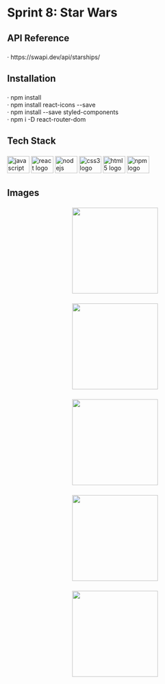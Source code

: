 <h1 align="left">Sprint 8: Star Wars</h1>

###

<h2 align="left">API Reference</h2>

###

<p align="left">· https://swapi.dev/api/starships/</p>

###

<h2 align="left">Installation</h2>

###

<p align="left">· npm install<br>· npm install react-icons --save<br>· npm install --save styled-components<br>· npm i -D react-router-dom</p>

###

<h2 align="left">Tech Stack</h2>

###

<div align="left">
  <img src="https://cdn.jsdelivr.net/gh/devicons/devicon/icons/javascript/javascript-original.svg" height="40" width="52" alt="javascript logo"  />
  <img src="https://cdn.jsdelivr.net/gh/devicons/devicon/icons/react/react-original.svg" height="40" width="52" alt="react logo"  />
  <img src="https://cdn.jsdelivr.net/gh/devicons/devicon/icons/nodejs/nodejs-original.svg" height="40" width="52" alt="nodejs logo"  />
  <img src="https://cdn.jsdelivr.net/gh/devicons/devicon/icons/css3/css3-original.svg" height="40" width="52" alt="css3 logo"  />
  <img src="https://cdn.jsdelivr.net/gh/devicons/devicon/icons/html5/html5-original.svg" height="40" width="52" alt="html5 logo"  />
  <img src="https://cdn.jsdelivr.net/gh/devicons/devicon/icons/npm/npm-original-wordmark.svg" height="40" width="52" alt="npm logo"  />
</div>

###

<h2 align="left">Images</h2>

###

<div align="center">
  <img height="200" src="https://i.imgur.com/j5LFHin.png"  />
</div>

###

<div align="center">
  <img height="200" src="https://i.imgur.com/ucfakd1.png"  />
</div>

###

<div align="center">
  <img height="200" src="https://i.imgur.com/HS6C9yP.png"  />
</div>

###

<div align="center">
  <img height="200" src="https://i.imgur.com/s2Npc2F.png"  />
</div>

###

<div align="center">
  <img height="200" src="https://i.imgur.com/n9zJvCw.png"  />
</div>

###